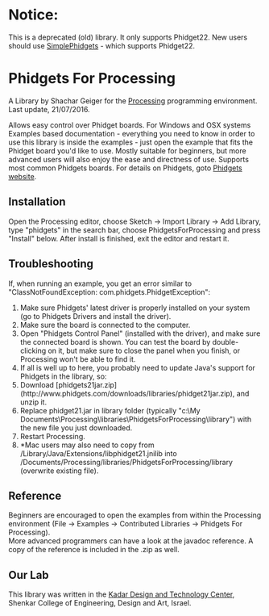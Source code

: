 # Notice:
This is a deprecated (old) library. It only supports Phidget22.
New users should use [SimplePhidgets](https://github.com/sgeigers/SimplePhidgets) - which supports Phidget22. 

# Phidgets For Processing
A Library by Shachar Geiger for the [Processing](http://www.processing.org) programming environment.
Last update, 21/07/2016. 

Allows easy control over Phidget boards. 
For Windows and OSX systems
Examples based documentation - everything you need to know in order to use this library is inside the examples - just open the example that fits the Phidget board you'd like to use.
Mostly suitable for beginners, but more advanced users will also enjoy the ease and directness of use. Supports most common Phidgets boards. For details on Phidgets, goto [Phidgets website](http://www.phidgets.com).

## Installation
Open the Processing editor, choose Sketch -> Import Library -> Add Library, type "phidgets" in the search bar, choose PhidgetsForProcessing and press "Install" below. After install is finished, exit the editor and restart it.

## Troubleshooting
If, when running an example, you get an error similar to "ClassNotFoundException: com.phidgets.PhidgetException": 
<ol>
<li> Make sure Phidgets' latest driver is properly installed on your system (go to Phidgets Drivers and install the driver). 
<li>Make sure the board is connected to the computer. 
<li>Open "Phidgets Control Panel" (installed with the driver), and make sure the connected board is shown. You can test the board by double-clicking on it, but make sure to close the panel when you finish, or Processing won't be able to find it.
<li>If all is well up to here, you probably need to update Java's support for Phidgets in the library, so:
<li>Download [phidgets21jar.zip](http://www.phidgets.com/downloads/libraries/phidget21jar.zip), and unzip it.
<li>Replace phidget21.jar in library folder (typically "c:\My Documents\Processing\libraries\PhidgetsForProcessing\library") with the new file you just downloaded.
<li>Restart Processing.
<li>*Mac users may also need to copy from /Library/Java/Extensions/libphidget21.jnilib into /Documents/Processing/libraries/PhidgetsForProcessing/library (overwrite existing file).
</ol>

## Reference
Beginners are encouraged to open the examples from within the Processing environment (File -> Examples -> Contributed Libraries -> Phidgets For Processing).<br>
More advanced programmers can have a look at the javadoc reference. A copy of the reference is included in the .zip as well.

## Our Lab
This library was written in the [Kadar Design and Technology Center](https://www.facebook.com/KadarDesignTechnologyCenterShenkar/), Shenkar College of Engineering, Design and Art, Israel. 
